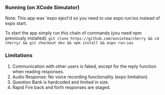 ### Running (on XCode Simulator)
Note: This app was 'expo eject'd so you need to use expo run:ios instead of expo start.

To start the app simply run this chain of commands (you need npm previously installed):
```git clone https://github.com/annietma/cherry && cd cherry/ && git checkout dev && npm install && expo run:ios```



### Limitations
1. Communication with other users is faked, except for the reply function when reading responses.
2. Audio Response: No voice recording functionality (expo limitation).
3. Question Bank is hardcoded and limited in size.
4. Rapid Fire back and forth responses are staged.
